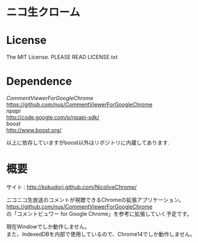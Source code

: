 ニコ生クローム
==============

License
=======
The MIT License.
PLEASE READ LICENSE.txt

Dependence
==========
*CommentViewerForGoogleChrome*<br>
https://github.com/nus/CommentViewerForGoogleChrome<br>
*npapi*<br>
http://code.google.com/p/npapi-sdk/<br>
*boost*<br>
http://www.boost.org/<br>

以上に依存していますがboost以外はリポジトリに内蔵してあります.

概要
====
サイト : http://kokudori.github.com/NicoliveChrome/

ニコニコ生放送のコメントが視聴できるChromeの拡張アプリケーション。  
https://github.com/nus/CommentViewerForGoogleChrome  
の「コメントビュワー for Google Chrome」を参考に拡張していく予定です。  

現在Windowでしか動作しません。  
また、IndexedDBを内部で使用しているので、Chrome14でしか動作しません。  

